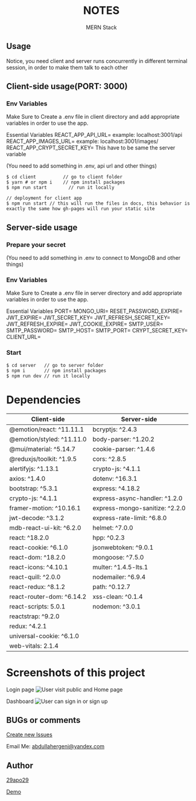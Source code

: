 <h1 align="center">
NOTES
</h1>
<p align="center">
MERN Stack
</p>


## Usage 

Notice, you need client and server runs concurrently in different terminal session, in order to make them talk to each other


## Client-side usage(PORT: 3000)

### Env Variables
Make Sure to Create a .env file in client directory and add appropriate variables in order to use the app.

Essential Variables 
REACT_APP_API_URL= example: localhost:3001/api
REACT_APP_IMAGES_URL= example: localhost:3001/images/
REACT_APP_CRYPT_SECRET_KEY= This have to be same the server variable


(You need to add something in .env, api url and other things)
```terminal
$ cd client          // go to client folder
$ yarn # or npm i    // npm install packages
$ npm run start        // run it locally

// deployment for client app
$ npm run start // this will run the files in docs, this behavior is exactly the same how gh-pages will run your static site
```

## Server-side usage

### Prepare your secret

(You need to add something in .env to connect to MongoDB and other things)

### Env Variables
Make Sure to Create a .env file in server directory and add appropriate variables in order to use the app.

Essential Variables 
PORT=
MONGO_URI=
RESET_PASSWORD_EXPIRE=
JWT_EXPIRE=
JWT_SECRET_KEY=
JWT_REFRESH_SECRET_KEY=
JWT_REFRESH_EXPIRE=
JWT_COOKIE_EXPIRE=
SMTP_USER=
SMTP_PASSWORD=
SMTP_HOST=
SMTP_PORT=
CRYPT_SECRET_KEY=
CLIENT_URL=


### Start

```terminal
$ cd server   // go to server folder
$ npm i       // npm install packages
$ npm run dev // run it locally
```



# Dependencies
Client-side | Server-side
--- | ---
@emotion/react: ^11.11.1 |bcryptjs: ^2.4.3
@emotion/styled: ^11.11.0|body-parser: ^1.20.2
@mui/material: ^5.14.7 | cookie-parser: ^1.4.6
@reduxjs/toolkit: ^1.9.5 | cors: ^2.8.5
alertifyjs: ^1.13.1 | crypto-js: ^4.1.1
axios: ^1.4.0 | dotenv: ^16.3.1
bootstrap: ^5.3.1 | express: ^4.18.2
crypto-js: ^4.1.1 | express-async-handler: ^1.2.0
framer-motion: ^10.16.1 | express-mongo-sanitize: ^2.2.0
jwt-decode: ^3.1.2 |express-rate-limit: ^6.8.0
mdb-react-ui-kit: ^6.2.0 |helmet: ^7.0.0
react: ^18.2.0 |hpp: ^0.2.3
react-cookie: ^6.1.0 |jsonwebtoken: ^9.0.1
react-dom: ^18.2.0 |mongoose: ^7.5.0
react-icons: ^4.10.1 |multer: ^1.4.5-lts.1
react-quill: ^2.0.0 |nodemailer: ^6.9.4
react-redux: ^8.1.2 | path: ^0.12.7
react-router-dom: ^6.14.2 |xss-clean: ^0.1.4
react-scripts: 5.0.1 |nodemon: ^3.0.1
reactstrap: ^9.2.0 |
redux: ^4.2.1 |
universal-cookie: ^6.1.0 |
web-vitals: 2.1.4 |

# Screenshots of this project

Login page
![User visit public and Home page](https://i.imgur.com/cfmq8pu.png)

Dashboard
![User can sign in or sign up](https://i.imgur.com/Cv1txp1.png)

## BUGs or comments

[Create new Issues](https://github.com/29apo29/notes.project_29apo29/issues)

Email Me: abdullahergeni@yandex.com

## Author
[29apo29](https://twitter.com/29apo29)

[Demo](https://eclectic-klepon-7ca0f7.netlify.app/) 
